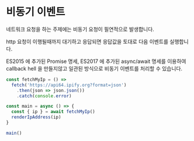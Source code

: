 # 비동기 이벤트

네트워크 요청을 하는 주제에는 비동기 요청이 필연적으로 발생합니다.

http 요청이 이행될때까지 대기하고 응답되면 응답값을 토대로 다음 이벤트를 실행합니다.

ES2015 에 추가된 Promise 명세, ES2017 에 추가된 async/await 명세를 이용하여 callback hell 을 만들지않고 일관된 방식으로 비동기 이벤트를 처리할 수 있습니다.

```js
const fetchMyIp = () =>
  fetch('https://api64.ipify.org?format=json')
    .then(json => json.json())
    .catch(console.error)

const main = async () => {
  const { ip } = await fetchMyIp()
  renderIpAddress(ip)
}

main()
```